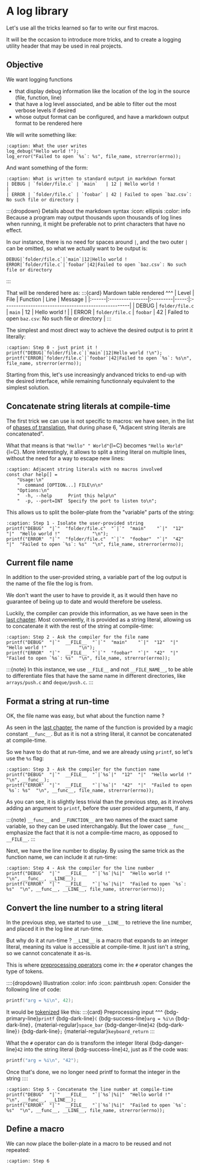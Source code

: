 # A log library

Let's use all the tricks learned so far to write our first macros.

It will be the occasion to introduce more tricks, and to create a logging utility header that may be used in real projects.

## Objective

We want logging functions
- that display debug information like the location of the log in the source (file, function, line)
- that have a log level associated, and be able to filter out the most verbose levels if desired
- whose output format can be configured, and have a markdown output format to be rendered here

We will write something like:
```{code-block} C
:caption: What the user writes
log_debug("Hello world !");
log_error("Failed to open `%s`: %s", file_name, strerror(errno));
```

And want something of the form:
```{code-block} Markdown
:caption: What is written to standard output in markdown format
| DEBUG | `folder/file.c` | `main`   | 12 | Hello world !                                       |
| ERROR | `folder/file.c` | `foobar` | 42 | Failed to open `baz.csv`: No such file or directory |
```

:::{dropdown} Details about the markdown syntax
:icon: ellipsis
:color: info
Because a program may output thousands upon thousands of log lines when running, it might be preferable not to print characters that have no effect.

In our instance, there is no need for spaces around `|`, and the two outer `|` can be omitted, so what we actually want to be output is:
```{code-block} Markdown
DEBUG|`folder/file.c`|`main`|12|Hello world !
ERROR|`folder/file.c`|`foobar`|42|Failed to open `baz.csv`: No such file or directory
```
:::

That will be rendered here as:
:::{card}
Mardown table rendered
^^^
| Level | File            | Function | Line | Message                                             |
|:------|:----------------|:---------|-----:|:----------------------------------------------------|
| DEBUG | `folder/file.c` | `main`   |   12 | Hello world !                                       |
| ERROR | `folder/file.c` | `foobar` |   42 | Failed to open `baz.csv`: No such file or directory |
:::

The simplest and most direct way to achieve the desired output is to print it literally:
```{code-block} C
:caption: Step 0 - just print it !
printf("DEBUG|`folder/file.c`|`main`|12|Hello world !\n");
printf("ERROR|`folder/file.c`|`foobar`|42|Failed to open `%s`: %s\n", file_name, strerror(errno));
```

Starting from this, let's use increasingly andvanced tricks to end-up with the desired interface,
while remaining functionnaly equivalent to the simplest solution.

## Concatenate string literals at compile-time

The first trick we can use is not specific to macros: we have seen, in the list of [phases of translation](00_compilation.md#phases-of-translation), that during phase 6, "Adjacent string literals are concatenated".

What that means is that `"Hello" " World"`{l=C} becomes `"Hello World"`{l=C}. More interestingly, it allows to split a string literal on multiple lines, without the need for a way to escape new lines:
```{code-block} C
:caption: Adjacent string literals with no macros involved
const char help[] =
	"Usage:\n"
	"  command [OPTION...] FILE\n\n"
	"Options:\n"
	"  -h, --help      Print this help\n"
	"  -p, --port=INT  Specify the port to listen to\n";
```

This allows us to split the boiler-plate from the "variable" parts of the string:
```{code-block} C
:caption: Step 1 - Isolate the user-provided string
printf("DEBUG"  "|`"  "folder/file.c"  "`|`"  "main"    "`|"  "12"  "|"  "Hello world !"            "\n");
printf("ERROR"  "|`"  "folder/file.c"  "`|`"  "foobar"  "`|"  "42"  "|"  "Failed to open `%s`: %s"  "\n", file_name, strerror(errno));
```

## Current file name

In addition to the user-provided string, a variable part of the log output is the name of the file the log is from.

We don't want the user to have to provide it, as it would then have no guarantee of beiing up to date and would therefore be useless.

Luckily, the compiler can provide this information, as we have seen in the [last chapter](02_use.md#debugging-constants).
Most conveniently, it is provided as a string literal, allowing us to concatenate it with the rest of the string at compile-time:
```{code-block} C
:caption: Step 2 - Ask the compiler for the file name
printf("DEBUG"  "|`"  __FILE__  "`|`"  "main"    "`|"  "12"  "|"  "Hello world !"            "\n");
printf("ERROR"  "|`"  __FILE__  "`|`"  "foobar"  "`|"  "42"  "|"  "Failed to open `%s`: %s"  "\n", file_name, strerror(errno));
```

:::{note}
In this instance, we use `__FILE__` and not `__FILE_NAME__`, to be able to differentiate files that have the same name in different directories, like `arrays/push.c` and `deque/push.c`.
:::

## Format a string at run-time

OK, the file name was easy, but what about the function name ?

As seen in the [last chapter](02_use.md#debugging-constants), the name of the function is provided by a magic constant `__func__`.
But as it is not a string literal, it cannot be concatenated at compile-time.

So we have to do that at run-time, and we are already using `printf`, so let's use the `%s` flag:
```{code-block} C
:caption: Step 3 - Ask the compiler for the function name
printf("DEBUG"  "|`"  __FILE__  "`|`%s`|"  "12"  "|"  "Hello world !"            "\n", __func__);
printf("ERROR"  "|`"  __FILE__  "`|`%s`|"  "42"  "|"  "Failed to open `%s`: %s"  "\n", __func__, file_name, strerror(errno));
```

As you can see, it is slightly less trivial than the previous step, as it involves adding an argument to `printf`, before the user provided arguments, if any.

:::{note}
`__func__` and `__FUNCTION__` are two names of the exact same variable, so they can be used interchangably. But the lower case `__func__` emphasize the fact that it is not a compile-time macro, as opposed to `__FILE__`.
:::

Next, we have the line number to display. By using the same trick as the function name, we can include it at run-time:
```{code-block} C
:caption: Step 4 - Ask the compiler for the line number
printf("DEBUG"  "|`"  __FILE__  "`|`%s`|%i|"  "Hello world !"            "\n", __func__, __LINE__);
printf("ERROR"  "|`"  __FILE__  "`|`%s`|%i|"  "Failed to open `%s`: %s"  "\n", __func__, __LINE__, file_name, strerror(errno));
```

## Convert the line number to a string literal

In the previous step, we started to use `__LINE__` to retrieve the line number, and placed it in the log line at run-time.

But why do it at run-time ? `__LINE__` is a macro that expands to an integer literal, meaning its value is accessible at compile-time. It just isn't a string, so we cannot concatenate it as-is.

This is where [preprocessing operators](01_preprocessor.md#the-operators) come in: the `#` operator changes the type of tokens.

::::{dropdown} Illustration
:color: info
:icon: paintbrush
:open:
Consider the following line of code:
```C
printf("arg = %i\n", 42);
```
It would be [tokenized](00_compilation.md#tokenizing) like this:
:::{card}
Preprocessing input
^^^
{bdg-primary-line}`printf` {bdg-dark-line}`(`
{bdg-success-line}`arg = %i\n` {bdg-dark-line}`,` {material-regular}`space_bar` {bdg-danger-line}`42`
{bdg-dark-line}`)` {bdg-dark-line}`;` {material-regular}`keyboard_return`
:::

What the `#` operator can do is transform the integer literal {bdg-danger-line}`42` into the string literal {bdg-success-line}`42`, just as if the code was:
```C
printf("arg = %i\n", "42");
```

Once that's done, we no longer need printf to format the integer in the string
::::

```{code-block} C
:caption: Step 5 - Concatenate the line number at compile-time
printf("DEBUG"  "|`"  __FILE__  "`|`%s`|%i|"  "Hello world !"            "\n", __func__, __LINE__);
printf("ERROR"  "|`"  __FILE__  "`|`%s`|%i|"  "Failed to open `%s`: %s"  "\n", __func__, __LINE__, file_name, strerror(errno));
```

## Define a macro

We can now place the boiler-plate in a macro to be reused and not repeated:
```{code-block} C
:caption: Step 6
```
